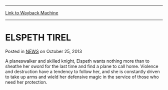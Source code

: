 
---
[Link to Wayback Machine](https://web.archive.org/web/20211017212726/https://magic.wizards.com/en/articles/archive/elspeth-tirel-2013-10-25)

[_metadata_:description]:- "A planeswalker and skilled knight, Elspeth wants nothing more than to sheathe her sword for the last time and find a plane to call home. Violence and destruction have a tendency to follow her, and she is constantly driven to take up arms and wield her defensive magic in the service of those who need her protection."
[_metadata_:generator]:- "Drupal 7 (http://drupal.org)"
[_metadata_:node]:- "115459"
[_metadata_:publish_date]:- "2013-10-25"
[_metadata_:source]:- "div-main-content"
[_metadata_:title]:- "ELSPETH TIREL"
[_metadata_:wayback_capture_timestamp]:- "2021-10-17 21:27:26"
[_metadata_:wayback_raw_url]:- "https://web.archive.org/web/20211017212726id_/https://magic.wizards.com/en/articles/archive/elspeth-tirel-2013-10-25"
[_metadata_:wayback_url]:- "https://magic.wizards.com/en/articles/archive/elspeth-tirel-2013-10-25"
---


ELSPETH TIREL
=============



 Posted in [NEWS](/en/articles)
 on October 25, 2013 










A planeswalker and skilled knight, Elspeth wants nothing more than to sheathe her sword for the last time and find a plane to call home. Violence and destruction have a tendency to follow her, and she is constantly driven to take up arms and wield her defensive magic in the service of those who need her protection.







